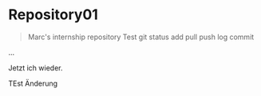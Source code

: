 # Repository01
> Marc's internship repository
Test
git status
add
pull
push
log
commit

...


Jetzt ich wieder. 



TEst
Änderung
